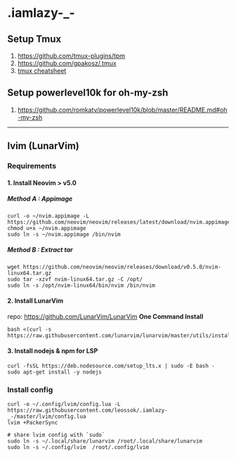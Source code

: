 # .iamlazy-_-

## Setup Tmux
1. https://github.com/tmux-plugins/tpm
2. https://github.com/gpakosz/.tmux
3. [tmux cheatsheet](https://tmuxcheatsheet.com/)

## Setup powerlevel10k for oh-my-zsh
1. https://github.com/romkatv/powerlevel10k/blob/master/README.md#oh-my-zsh

_______________________

## lvim (LunarVim)

### Requirements
#### 1. Install Neovim > v5.0
##### Method A : Appimage
```
curl -o ~/nvim.appimage -L https://github.com/neovim/neovim/releases/latest/download/nvim.appimage
chmod u+x ~/nvim.appimage
sudo ln -s ~/nvim.appimage /bin/nvim
```
##### Method B : Extract tar
```
wget https://github.com/neovim/neovim/releases/download/v0.5.0/nvim-linux64.tar.gz
sudo tar -xzvf nvim-linux64.tar.gz -C /opt/
sudo ln -s /opt/nvim-linux64/bin/nvim /bin/nvim
```

#### 2. Install LunarVim
repo: https://github.com/LunarVim/LunarVim
**One Command Install**
```
bash <(curl -s https://raw.githubusercontent.com/lunarvim/lunarvim/master/utils/installer/install.sh)
```


#### 3. Install nodejs &  npm for LSP
```
curl -fsSL https://deb.nodesource.com/setup_lts.x | sudo -E bash -
sudo apt-get install -y nodejs
```

### Install config
```
curl -o ~/.config/lvim/config.lua -L https://raw.githubusercontent.com/leossok/.iamlazy-_-/master/lvim/config.lua
lvim +PackerSync

# share lvim config with `sudo`
sudo ln -s ~/.local/share/lunarvim /root/.local/share/lunarvim  
sudo ln -s ~/.config/lvim  /root/.config/lvim
```